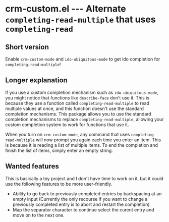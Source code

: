 # crm-custom.el --- Alternate `completing-read-multiple` that uses `completing-read`

## Short version

Enable `crm-custom-mode` and `ido-ubiquitous-mode` to get ido
completion for `completing-read-multiple`!

## Longer explanation

If you use a custom completion mechanism such as
`ido-ubiquitous-mode`, you might notice that functions like
`describe-face` don't use it. This is because they use a function
called `completing-read-multiple` to read multiple values at once, and
this function doesn't use the standard completion mechanisms. This
package allows you to use the standard completion mechanisms to
replace `completing-read-multiple`, allowing your custom completion
system to work for functions that use it.

When you turn on `crm-custom-mode`, any command that uses
`completing-read-multiple` will now prompt you again each time you
enter an item. This is because it is reading a list of multiple
items. To end the completion and finish the list of items, simply
enter an empty string.

## Wanted features

This is basically a toy project and I don't have time to work on it,
but it could use the following features to be more user-friendly.

- Ability to go back to previously completed entries by backspacing at
  an empty input (Currently the only recourse if you want to change a
  previously completed entry is to abort and restart the completion)
- Map the separator character to continue select the curent entry and
  move on to the next one.
